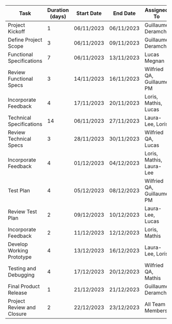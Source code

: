 | Task                        | Duration (days) | Start Date | End Date   | Assigned To               | Progress | Dependencies | Milestones      | Resource Allocation     | Priority | Status    | Actual Progress | Critical Path |
|-----------------------------|-----------------|------------|------------|---------------------------|----------|--------------|------------------|--------------------------|----------|-----------|-----------------|---------------|
| Project Kickoff             | 1               | 06/11/2023 | 06/11/2023 | Guillaume Deramchi        | 100%     | -            | -                | Guillaume Deramchi      | High     | Completed | 100%            | -             |
| Define Project Scope        | 3               | 06/11/2023 | 09/11/2023 | Guillaume Deramchi        | 100%     | 1            | -                | Guillaume Deramchi      | High     | Completed | 100%            | -             |
| Functional Specifications   | 7               | 06/11/2023 | 13/11/2023 | Lucas Megnan               | 100%       | 2            | -                | Lucas Megnan            | High     | Not Started | 0%              | -             |
| Review Functional Specs     | 3               | 14/11/2023 | 16/11/2023 | Wilfried QA, Guillaume PM | 100%       | 3            | -                | Wilfried QA, Guillaume PM| High    | Not Started | 0%              | -             |
| Incorporate Feedback        | 4               | 17/11/2023 | 20/11/2023 | Loris, Mathis, Lucas       | 0%       | 4            | -                | Loris, Mathis, Lucas     | Medium  | Not Started | 0%              | -             |
| Technical Specifications    | 14              | 06/11/2023 | 27/11/2023 | Laura-Lee, Loris           | 100%       | 5            | -                | Laura-Lee, Loris         | High    | Not Started | 0%              | -             |
| Review Technical Specs      | 3               | 28/11/2023 | 30/11/2023 | Wilfried QA, Lucas         | 0%       | 6            | -                | Wilfried QA, Lucas       | Medium | Not Started | 0%              | -             |
| Incorporate Feedback        | 4               | 01/12/2023 | 04/12/2023 | Loris, Mathis, Laura-Lee   | 0%       | 7            | -                | Loris, Mathis, Laura-Lee | Medium | Not Started | 0%              | -             |
| Test Plan                    | 4               | 05/12/2023 | 08/12/2023 | Wilfried QA, Guillaume PM | 10%       | 8            | -                | Wilfried QA, Guillaume PM| High    | Not Started | 0%              | C             |
| Review Test Plan            | 2               | 09/12/2023 | 10/12/2023 | Laura-Lee, Lucas           | 0%       | 9            | -                | Laura-Lee, Lucas         | Medium | Not Started | 0%              | -             |
| Incorporate Feedback        | 2               | 11/12/2023 | 12/12/2023 | Loris, Mathis              | 0%       | 10           | -                | Loris, Mathis            | Medium | Not Started | 0%              | -             |
| Develop Working Prototype   | 4               | 13/12/2023 | 16/12/2023 | Laura-Lee, Loris           | 0%       | 11           | -                | Laura-Lee, Loris         | High   | Not Started | 0%              | C             |
| Testing and Debugging       | 4               | 17/12/2023 | 20/12/2023 | Wilfried QA, Mathis        | 0%       | 12           | -                | Wilfried QA, Mathis      | High   | Not Started | 0%              | C             |
| Final Product Release       | 1               | 21/12/2023 | 21/12/2023 | Guillaume Deramchi        | 0%       | 13           | Final Release   | Guillaume Deramchi      | High   | Not Started | 0%              | C             |
| Project Review and Closure  | 2               | 22/12/2023 | 23/12/2023 | All Team Members           | 0%       | 14           | Project Closure | All Team Members        | Medium | Not Started | 0%              | -             |

